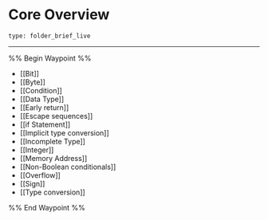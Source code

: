 # Core Overview
 
```ccard
type: folder_brief_live
```
 
---

%% Begin Waypoint %%
- [[Bit]]
- [[Byte]]
- [[Condition]]
- [[Data Type]]
- [[Early return]]
- [[Escape sequences]]
- [[if Statement]]
- [[Implicit type conversion]]
- [[Incomplete Type]]
- [[Integer]]
- [[Memory Address]]
- [[Non-Boolean conditionals]]
- [[Overflow]]
- [[Sign]]
- [[Type conversion]]

%% End Waypoint %%